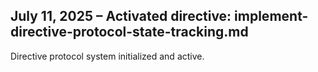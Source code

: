 ## July 11, 2025 – Activated directive: implement-directive-protocol-state-tracking.md

Directive protocol system initialized and active.